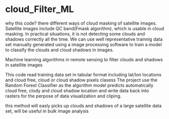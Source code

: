# cloud_Filter_ML
why this code? 
there different ways of cloud masking of satellite images. Satellite images include QC band(Fmask algorithm), which is usable in cloud masking. In practical situations, it is not detecting some clouds and shadows correctly all the time. We can use well representative trainnig data set manually generated using a image processing software to train a model to classify the clouds and cloud shadows in images.

Machine learning algorithms in remote sensing to filter clouds and shadows in satellite images 

This code read training data set in tabular format including lat/lon locations and cloud free, cloud or cloud shadow pixels clasess
The project use the Random Forest Classifier as the algorithm
model predicts automatically cloud free, clody and cloud shadow location and write data back into rasters for the perpose of data visualization and cliping.

this method will easly picks up clouds and shadows of a large satellite data set, will be useful in bulk image analysis

